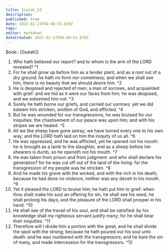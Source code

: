 ```yaml
---
title: Isaiah_53
description: 
published: true
date: 2022-02-23T04:48:55.639Z
tags: 
editor: markdown
dateCreated: 2022-02-23T04:48:53.876Z
---
```


 Book:: [[Isaiah]]
 1. Who hath believed our report? and to whom is the arm of the LORD revealed? ^1
 2. For he shall grow up before him as a tender plant, and as a root out of a dry ground: he hath no form nor comeliness; and when we shall see him, there is no beauty that we should desire him. ^2
 3. He is despised and rejected of men; a man of sorrows, and acquainted with grief: and we hid as it were our faces from him; he was despised, and we esteemed him not. ^3
 4. Surely he hath borne our griefs, and carried our sorrows: yet we did esteem him stricken, smitten of God, and afflicted. ^4
 5. But he was wounded for our transgressions, he was bruised for our iniquities: the chastisement of our peace was upon him; and with his stripes we are healed. ^5
 6. All we like sheep have gone astray; we have turned every one to his own way; and the LORD hath laid on him the iniquity of us all. ^6
 7. He was oppressed, and he was afflicted, yet he opened not his mouth: he is brought as a lamb to the slaughter, and as a sheep before her shearers is dumb, so he openeth not his mouth. ^7
 8. He was taken from prison and from judgment: and who shall declare his generation? for he was cut off out of the land of the living: for the transgression of my people was he stricken. ^8
 9. And he made his grave with the wicked, and with the rich in his death; because he had done no violence, neither was any deceit in his mouth. ^9
 10. Yet it pleased the LORD to bruise him; he hath put him to grief: when thou shalt make his soul an offering for sin, he shall see his seed, he shall prolong his days, and the pleasure of the LORD shall prosper in his hand. ^10
 11. He shall see of the travail of his soul, and shall be satisfied: by his knowledge shall my righteous servant justify many; for he shall bear their iniquities. ^11
 12. Therefore will I divide him a portion with the great, and he shall divide the spoil with the strong; because he hath poured out his soul unto death: and he was numbered with the transgressors; and he bare the sin of many, and made intercession for the transgressors. ^12
